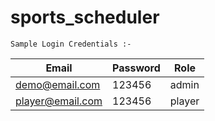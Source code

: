 # sports_scheduler

`Sample Login Credentials :-`

| Email |	Password	| Role |
| ----- | --------- | ---- |
| demo@email.com	| 123456 |	admin |
| player@email.com |	123456	| player |
